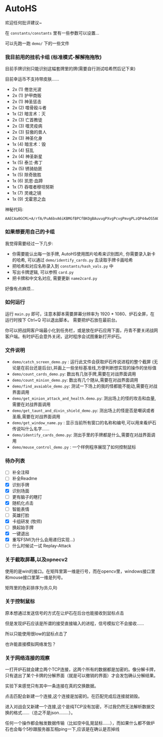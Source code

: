 # AutoHS
欢迎任何批评建议~

在 `constants/constants` 里有一些参数可以设置...

可以先跑一跑 `demo/` 下的一些文件

### 我目前用的挂机卡组 (标准模式-解解拖拖牧)
目前手牌识别只能识别这幅套牌里的牌(需要自行测试哈希然后记下来)

目前幸运币不支持带皮肤……
- 2x (1) 倦怠光波
- 2x (1) 护甲商贩
- 2x (1) 神圣惩击
- 2x (2) 噬骨殴斗者
- 1x (2) 暗言术：灭
- 2x (3) 亡首教徒
- 2x (3) 噬灵疫病
- 2x (3) 狂傲的兽人
- 2x (3) 神圣化身
- 1x (4) 暗言术：毁
- 2x (4) 狂乱
- 2x (4) 神圣新星
- 1x (5) 泰兰·弗丁
- 2x (5) 锈骑劫匪
- 1x (5) 除奇致胜
- 1x (6) 凯恩·血蹄
- 1x (7) 吞噬者穆坦努斯
- 1x (7) 灵魂之镜
- 1x (9) 戈霍恩之血

神秘代码:
```
AAECAa0GCMi+A/rfA/PuA6bvA6iKBMGfBPCfBKOgBAuvugPXvgPcvgPmvgPLzQP44wOS5AOY6gOb6wOEnwSFnwQA
```

### 如果想要用自己的卡组
我觉得需要经过一下几步:

- 你需要能认出每一张手牌, AutoHS使用图片哈希来识别图片, 
   你需要录入新卡的哈希, 可以通过 `demo/identify_cards.py` 
   去读取手牌卡画哈希
- 把哈希和对应名称录入到 `constants/hash_vals.py` 中
- 写出卡牌逻辑, 可以参照 `card.py`
- 把卡牌和中文名对应, 需要更新 `name2card.py`

好像有点麻烦...


### 如何运行
运行 `main.py` 即可，注意本脚本需要屏幕分辨率为 1920 * 1080、炉石全屏，在运行时按下 Ctrl+Q 可以退出脚本。
需要把炉石放在最前台。

你可以把战网客户端最小化到任务栏，或是放在炉石应用下面，丹青不要关闭战网客户端。有时炉石会意外关闭，这时程序会试图重新打开炉石。

### 文件说明
- `demo/catch_screen_demo.py` : 运行此文件会获取炉石传说进程的整个截屏
(无论是在前台还是后台),并画上一些坐标基准线,方便判断想实现的操作的坐标值
- `demo/count_cards_demo.py`: 数出有几张手牌,需要在对战界面调用
- `demo/count_minion_demo.py`: 数出有几个随从,需要在对战界面调用
- `demo/find_avaiable_demo.py`: 测试一下场上的我的怪都能不能动,需要在对战界面调用
- `demo/get_minion_attack_and_health.demo.py`: 测出场上的怪的攻击和血量,需要在对战界面调用
- `demo/get_taunt_and_divin_shield_demo.py`: 测出场上的怪是否是嘲讽或者圣盾,需要在对战界面调用
- `demo/get_window_name.py` : 显示当前所有窗口的名称和编号,可以用来看炉石传说叫什么名字……
- `demo/identify_cards_demo.py`: 测出手里的手牌都是什么,需要在对战界面调用
- `demo/mouse_control_demo.py` : 一个样例程序展现了如何控制鼠标


### 待办列表
- [ ] 补全注释
- [ ] 补全Readme
- [X] 识别手牌
- [X] 识别场面
- [ ] 更有脑子的瞎打
- [X] 随机化点击
- [ ] 智能表情
- [ ] 英雄打脸 
- [X] 卡组研发 (牧师) 
- [ ] 换起始手牌
- [X] 一键退出
- [X] 重写FSM(为什么会用递归实现...)
- [ ] 什么时候试一试 Replay-Attack

### 关于截取屏幕,以及opnecv2
使用的是win的接口。在矩阵里第一维是行号，而在opencv里，windows接口里和mouse接口里第一维是列号。

矩阵里的色彩排序为(B,G,R)

### 关于控制鼠标
原本想通过发送信号的方式在让炉石在后台也能接收到鼠标点击

但是发现炉石应该是所谓的接受直接输入的进程，信号模拟它不会接收……

所以只能使用很low的鼠标点击了

也许能直接模拟网络发包？


### 关于网络连接的观察
一打开炉石就会建立两个TCP连接，这两个所有的数据都是加密的。像分解卡牌， 只有退出了某个卡牌的分解界面（就是可以撤销的界面）才会发包确认分解结果。

实验下来感觉只有其中一条连接在真的交换数据。

点击匹配会新建一个连接,这个连接是加密的。在匹配完成后连接就销毁。

进入对战会又新建一个连接,这个是纯TCP没有加密，不过我仍然无法解析数据交换的格式……（总之不是json..……）。

任何一个操作都会触发数据传输（比如空中乱晃鼠标……），而如果什么都不做炉石也会每个5秒跟服务器互相ping一下,应该是在确认是否掉线


